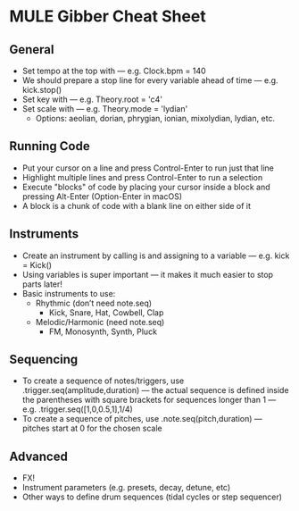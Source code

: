 # MULE Gibber Cheat Sheet

## General
- Set tempo at the top with — e.g. Clock.bpm = 140
- We should prepare a stop line for every variable ahead of time — e.g. kick.stop()
- Set key with — e.g. Theory.root = 'c4'
- Set scale with — e.g. Theory.mode = 'lydian'
    - Options: aeolian, dorian, phrygian, ionian, mixolydian, lydian, etc.

## Running Code
- Put your cursor on a line and press Control-Enter to run just that line
- Highlight multiple lines and press Control-Enter to run a selection
- Execute "blocks" of code by placing your cursor inside a block and pressing Alt-Enter (Option-Enter in macOS)
- A block is a chunk of code with a blank line on either side of it

## Instruments
- Create an instrument by calling is and assigning to a variable — e.g. kick = Kick()
- Using variables is super important — it makes it much easier to stop parts later!
- Basic instruments to use:
    - Rhythmic (don’t need note.seq)
        - Kick, Snare, Hat, Cowbell, Clap
    - Melodic/Harmonic (need note.seq)
        - FM, Monosynth, Synth, Pluck

## Sequencing
- To create a sequence of notes/triggers, use .trigger.seq(amplitude,duration) — the actual sequence is defined inside the parentheses with square brackets for sequences longer than 1 — e.g. .trigger.seq(\[1,0,0.5,1],1/4)
- To create a sequence of pitches, use .note.seq(pitch,duration) — pitches start at 0 for the chosen scale

## Advanced
- FX!
- Instrument parameters (e.g. presets, decay, detune, etc)
- Other ways to define drum sequences (tidal cycles or step sequencer)
